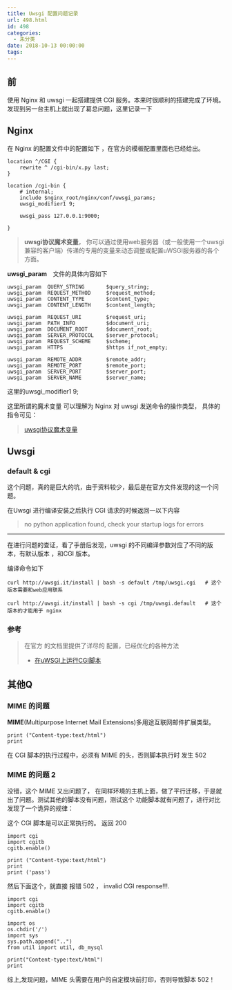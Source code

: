 ```yaml
---
title: Uwsgi 配置问题记录
url: 498.html
id: 498
categories:
  - 未分类
date: 2018-10-13 00:00:00
tags:
---
```


前
-

使用 Nginx 和 uwsgi 一起搭建提供 CGI 服务。本来时很顺利的搭建完成了环境。发现到另一台主机上就出现了葛总问题，这里记录一下

Nginx
-----

在 Nginx 的配置文件中的配置如下 ，在官方的模板配置里面也已经给出。

    location ^/CGI {
        rewrite ^ /cgi-bin/x.py last;
    }
    
    location /cgi-bin {
        # internal;
        include $nginx_root/nginx/conf/uwsgi_params;
        uwsgi_modifier1 9;
    
        uwsgi_pass 127.0.0.1:9000;
    
    }

> **uwsgi协议魔术变量**， 你可以通过使用web服务器（或一般使用一个uwsgi兼容的客户端）传递的专用的变量来动态调整或配置uWSGI服务器的各个方面。

**uwsgi_param**　文件的具体内容如下

    uwsgi_param  QUERY_STRING       $query_string;
    uwsgi_param  REQUEST_METHOD     $request_method;
    uwsgi_param  CONTENT_TYPE       $content_type;
    uwsgi_param  CONTENT_LENGTH     $content_length;
    
    uwsgi_param  REQUEST_URI        $request_uri;
    uwsgi_param  PATH_INFO          $document_uri;
    uwsgi_param  DOCUMENT_ROOT      $document_root;
    uwsgi_param  SERVER_PROTOCOL    $server_protocol;
    uwsgi_param  REQUEST_SCHEME     $scheme;
    uwsgi_param  HTTPS              $https if_not_empty;
    
    uwsgi_param  REMOTE_ADDR        $remote_addr;
    uwsgi_param  REMOTE_PORT        $remote_port;
    uwsgi_param  SERVER_PORT        $server_port;
    uwsgi_param  SERVER_NAME        $server_name;

这里的uwsgi_modifier1 9;

这里所谓的魔术变量 可以理解为 Nginx 对 uwsgi 发送命令的操作类型， 具体的指令可见：

> [uwsgi协议魔术变量](https://uwsgi-docs-zh.readthedocs.io/zh_CN/latest/Vars.html)

Uwsgi
-----

### default & cgi

这个问题，真的是巨大的坑，由于资料较少，最后是在官方文件发现的这一个问题。

在Uwsgi 进行编译安装之后执行 CGI 请求的时候返回一以下内容

> no python application found, check your startup logs for errors

* * *

在进行问题的查证，看了手册后发现，uwsgi 的不同编译参数对应了不同的版本，有默认版本 ，和CGI 版本。

编译命令如下

    curl http://uwsgi.it/install | bash -s default /tmp/uwsgi.cgi   # 这个版本需要和web应用联系

    curl http://uwsgi.it/install | bash -s cgi /tmp/uwsgi.default   # 这个版本的才能用于 nginx

### 参考

> 在官方 的文档里提供了详尽的 配置，已经优化的各种方法
> 
> *   [在uWSGI上运行CGI脚本](https://uwsgi-docs-zh.readthedocs.io/zh_CN/latest/CGI.html)

其他Q
---

### MIME 的问题

**MIME**(Multipurpose Internet Mail Extensions)多用途互联网邮件扩展类型。

    print ("Content-type:text/html")
    print 

在 CGI 脚本的执行过程中，必须有 MIME 的头，否则脚本执行时 发生 502

### MIME 的问题 2

没错，这个 MIME 又出问题了， 在同样环境的主机上面，做了平行迁移，于是就出了问题。测试其他的脚本没有问题，测试这个 功能脚本就有问题了，进行对比发现了一个诡异的规律：

这个 CGI 脚本是可以正常执行的。 返回 200

    import cgi
    import cgitb
    cgitb.enable()
    
    print ("Content-type:text/html")
    print
    print ('pass')

然后下面这个，就直接 报错 502 ， invalid CGI response!!!.

    import cgi
    import cgitb
    cgitb.enable()
    
    import os
    os.chdir('/')
    import sys
    sys.path.append("..")
    from util import util, db_mysql
    
    print("Content-type:text/html")
    print

综上,发现问题，MIME 头需要在用户的自定模块前打印，否则导致脚本 502！